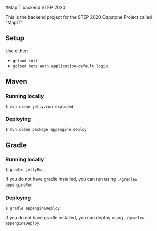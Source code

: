 #MapIT backend STEP 2020

This is the backend project for the STEP 2020 Capstone Project called "MapIT".

## Setup

Use either:

* `gcloud init`
* `gcloud beta auth application-default login`

## Maven
### Running locally

    $ mvn clean jetty:run-exploded

### Deploying

    $ mvn clean package appengine:deploy

## Gradle
### Running locally

    $ gradle jettyRun

If you do not have gradle installed, you can run using `./gradlew appengineRun`.

### Deploying

    $ gradle appengineDeploy

If you do not have gradle installed, you can deploy using `./gradlew appengineDeploy`.
